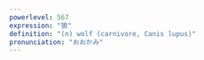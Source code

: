 ```yaml
---
powerlevel: 567
expression: "狼"
definition: "(n) wolf (carnivore, Canis lupus)"
pronunciation: "おおかみ"
---
```

